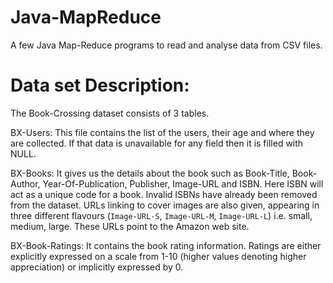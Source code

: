 # Java-MapReduce
A few Java Map-Reduce programs to read and analyse data from CSV files.


# Data set Description:
The Book-Crossing dataset consists of 3 tables.

BX-Users:
	This file contains the list of the users, their age and where they are collected. If that data is unavailable for any field then it is filled with NULL.

BX-Books:
	It gives us the details about the book such as Book-Title, Book-Author, Year-Of-Publication, Publisher, Image-URL and ISBN. Here ISBN will act as a unique code for a book. Invalid ISBNs have already been removed from the dataset. URLs linking to cover images are also given, appearing in three different flavours (`Image-URL-S`, `Image-URL-M`, `Image-URL-L`) i.e.  small, medium, large. These URLs point to the Amazon web site.

BX-Book-Ratings:
	It contains the book rating information. Ratings are either explicitly expressed on a scale from 1-10 (higher values denoting higher appreciation) or implicitly expressed by 0.
